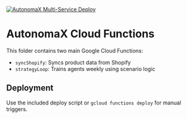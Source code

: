[![AutonomaX Multi-Service Deploy](https://github.com/laziestlarry/Commander/actions/workflows/deploy.yml/badge.svg)](https://github.com/laziestlarry/Commander/actions/workflows/deploy.yml)

# AutonomaX Cloud Functions

This folder contains two main Google Cloud Functions:
- `syncShopify`: Syncs product data from Shopify
- `strategyLoop`: Trains agents weekly using scenario logic

## Deployment
Use the included deploy script or `gcloud functions deploy` for manual triggers.
